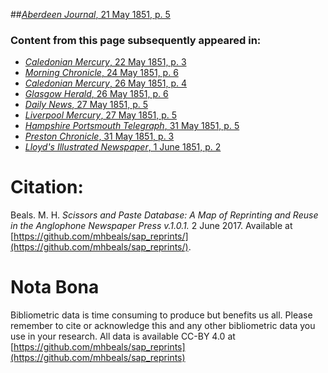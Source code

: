 ##[*Aberdeen Journal*, 21 May 1851, p. 5](https://mhbeals.github.io/sap_html/Aberdeen-Journal/Aberdeen-Journal-21-May-1851-p-5)

### Content from this page subsequently appeared in:
+ [*Caledonian Mercury*, 22 May 1851, p. 3](https://mhbeals.github.io/sap_html/Caledonian-Mercury/Caledonian-Mercury-22-May-1851-p-3)
+ [*Morning Chronicle*, 24 May 1851, p. 6](https://mhbeals.github.io/sap_html/Morning-Chronicle/Morning-Chronicle-24-May-1851-p-6)
+ [*Caledonian Mercury*, 26 May 1851, p. 4](https://mhbeals.github.io/sap_html/Caledonian-Mercury/Caledonian-Mercury-26-May-1851-p-4)
+ [*Glasgow Herald*, 26 May 1851, p. 6](https://mhbeals.github.io/sap_html/Glasgow-Herald/Glasgow-Herald-26-May-1851-p-6)
+ [*Daily News*, 27 May 1851, p. 5](https://mhbeals.github.io/sap_html/Daily-News/Daily-News-27-May-1851-p-5)
+ [*Liverpool Mercury*, 27 May 1851, p. 5](https://mhbeals.github.io/sap_html/Liverpool-Mercury/Liverpool-Mercury-27-May-1851-p-5)
+ [*Hampshire Portsmouth Telegraph*, 31 May 1851, p. 5](https://mhbeals.github.io/sap_html/Hampshire-Portsmouth-Telegraph/Hampshire-Portsmouth-Telegraph-31-May-1851-p-5)
+ [*Preston Chronicle*, 31 May 1851, p. 3](https://mhbeals.github.io/sap_html/Preston-Chronicle/Preston-Chronicle-31-May-1851-p-3)
+ [*Lloyd's Illustrated Newspaper*, 1 June 1851, p. 2](https://mhbeals.github.io/sap_html/Lloyd's-Illustrated-Newspaper/Lloyd's-Illustrated-Newspaper-1-June-1851-p-2)
                    
# Citation: 

Beals. M. H. *Scissors and Paste Database: A Map of Reprinting and Reuse in the Anglophone Newspaper Press v.1.0.1.* 2 June 2017. Available at [https://github.com/mhbeals/sap_reprints/](https://github.com/mhbeals/sap_reprints/). 
                    
# Nota Bona

Bibliometric data is time consuming to produce but benefits us all. Please remember to cite or acknowledge this and any other bibliometric data you use in your research. All data is available CC-BY 4.0 at [https://github.com/mhbeals/sap_reprints](https://github.com/mhbeals/sap_reprints)